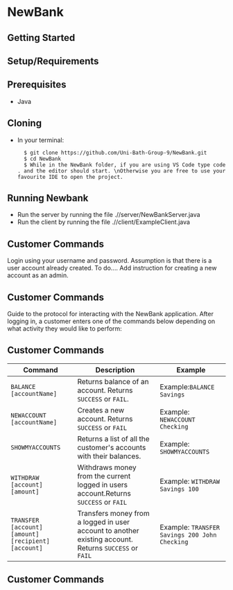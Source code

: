 # NewBank

## Getting Started

## Setup/Requirements

## Prerequisites

* Java 

## Cloning

* In your terminal:
        
        $ git clone https://github.com/Uni-Bath-Group-9/NewBank.git
        $ cd NewBank
        $ While in the NewBank folder, if you are using VS Code type code . and the editor should start. \nOtherwise you are free to use your favourite IDE to open the project. 


## Running Newbank

* Run the server by running the file .//server/NewBankServer.java
* Run the client by running the file .//client/ExampleClient.java

## Customer Commands

Login using your username and password. Assumption is that there is a user account already created.
To do.... Add instruction for creating a new account as an admin.

## Customer Commands

Guide to the protocol for interacting with the NewBank application. After logging in, a customer enters one of the commands below depending on what activity they would like to perform:

## Customer Commands

| Command | Description | Example
| --- | --- | --- |
| `BALANCE [accountName]` | Returns balance of an account. Returns `SUCCESS` or `FAIL`.| Example:`BALANCE Savings`|
| `NEWACCOUNT [accountName]` | Creates a new account. Returns `SUCCESS` or `FAIL` | Example: `NEWACCOUNT Checking`|
| `SHOWMYACCOUNTS` | Returns a list of all the customer's accounts with their balances.|Example: `SHOWMYACCOUNTS`|
| `WITHDRAW [account] [amount]` | Withdraws money from the current logged in users account.Returns `SUCCESS` or `FAIL` | Example: `WITHDRAW Savings 100`| 
| `TRANSFER [account] [amount] [recipient] [account]` | Transfers money from a logged in user account to another existing account. Returns `SUCCESS` or `FAIL`| Example: `TRANSFER Savings 200 John Checking`|


## Customer Commands

